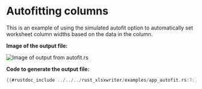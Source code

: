 # Autofitting columns

This is an example of using the simulated autofit option to automatically set
worksheet column widths based on the data in the column.

**Image of the output file:**

![Image of output from autofit.rs](../../images/autofit.png)

**Code to generate the output file:**

```rust
{{#rustdoc_include ../../../rust_xlsxwriter/examples/app_autofit.rs:7:}}
```